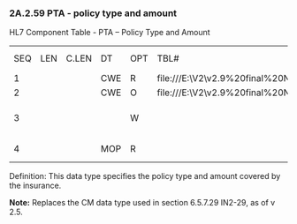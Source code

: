 ### 2A.2.59 PTA - policy type and amount

HL7 Component Table - PTA – Policy Type and Amount

|     |     |     |     |     |     |     |     |     |
| --- | --- | --- | --- | --- | --- | --- | --- | --- |
| SEQ | LEN | C.LEN | DT | OPT | TBL# | COMPONENT NAME | COMMENTS | SEC.REF. |
| 1 |  |  | CWE | R | file:///E:\V2\v2.9%20final%20Nov%20from%20Frank\V29_CH02C_Tables.docx#HL70147[0147] | Policy Type |  | 2A.2.36 |
| 2 |  |  | CWE | O | file:///E:\V2\v2.9%20final%20Nov%20from%20Frank\V29_CH02C_Tables.docx#HL70193[0193] | Amount Class |  | 2A.2.36 |
| 3 |  |  |  | W |  | Money or Percentage Quantity | Withdrawn as of v2.7. | 2A.2.47 |
| 4 |  |  | MOP | R |  | Money or Percentage |  | 2A.2.43 |

Definition: This data type specifies the policy type and amount covered by the insurance.

**Note:** Replaces the CM data type used in section 6.5.7.29 IN2-29, as of v 2.5.
